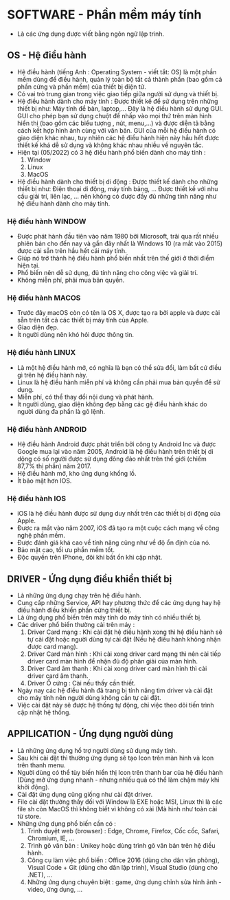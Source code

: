 # SOFTWARE - Phần mềm máy tính
- Là các ứng dụng được viết bằng ngôn ngữ lập trình.

## OS - Hệ điều hành
- Hệ điều hành (tiếng Anh : Operating System - viết tắt: OS) là một phần mềm dùng để điều hành, quản lý toàn bộ tất cả thành phần (bao gồm cả phần cứng và phần mềm) của thiết bị điện tử.
- Có vai trò trung gian trong việc giao tiếp giữa người sử dụng và thiết bị.
- Hệ điều hành dành cho máy tính :
Được thiết kế để sử dụng trên những thiết bị như: Máy tính để bàn, laptop,… Đây là hệ điều hành sử dụng GUI.
GUI cho phép bạn sử dụng chuột để nhấp vào mọi thứ trên màn hình hiển thị (bao gồm các biểu tượng , nút, menu,…) và được diễn tả bằng cách kết hợp hình ảnh cùng với văn bản.
GUI của mỗi hệ điều hành có giao diện khác nhau, tuy nhiên các hệ điều hành hiện này hầu hết được thiết kế khá dễ sử dụng và không khác nhau nhiều về nguyên tắc.
- Hiện tại (05/2022) có 3 hệ điều hành phổ biến dành cho máy tính :
    1. Window
    2. Linux
    3. MacOS
- Hệ điều hành dành cho thiết bị di động :
Được thiết kế dành cho những thiết bị như: Điện thoại di động, máy tính bảng, ...
Được thiết kế với nhu cầu giải trí, liên lạc, ... nên không có được đầy đủ những tính năng như hệ điều hành dành cho máy tính.

### Hệ điều hành WINDOW
- Được phát hành đầu tiên vào năm 1980 bởi Microsoft, trãi qua rất nhiều phiên bản cho đến nay và gần đây nhất là Windows 10 (ra mắt vào 2015) được cài sẵn trên hầu hết cái máy tính.
- Giúp nó trở thành hệ điều hành phổ biến nhất trên thế giới ở thời điểm hiện tại.
- Phổ biến nên dễ sử dụng, đủ tính năng cho công việc và giải trí.
- Không miễn phí, phải mua bản quyền.

### Hệ điều hành MACOS
- Trước đây macOS còn có tên là OS X, được tạo ra bởi apple và được cài sẵn trên tất cả các thiết bị máy tính của Apple.
- Giao diện đẹp.
- Ít người dùng nên khó hỏi được thông tin.

### Hệ điều hành LINUX
- Là một hệ điều hành mở, có nghĩa là bạn có thể sửa đổi, làm bất cứ điều gì trên hệ điều hành này.
- Linux là hệ điều hành miễn phí và không cần phải mua bản quyền để sử dụng.
- Miễn phí, có thể thay đổi nội dung và phát hành.
- Ít người dùng, giao diện không đẹp bằng các gệ điều hành khác do người dùng đa phần là gõ lệnh.

### Hệ điều hành ANDROID
- Hệ điều hành Android được phát triển bởi công ty Android Inc và được Google mua lại vào năm 2005, Android là hệ điều hành trên thiết bị di dộng có số người được sử dụng đông đảo nhất trên thế giới (chiếm 87,7% thị phần) năm 2017.
- Hệ điều hành mở, kho ứng dụng khổng lồ.
- Ít bảo mật hơn IOS.

### Hệ điều hành IOS
- iOS là hệ điều hành được sử dụng duy nhất trên các thiết bị di động của Apple.
- Được ra mắt vào năm 2007, iOS đã tạo ra một cuộc cách mạng về công nghệ phần mềm.
- Được đánh giá khá cao về tính năng cũng như về độ ổn định của nó.
- Bảo mật cao, tối ưu phần mềm tốt.
- Độc quyền trên IPhone, đôi khi bất ổn khi cập nhật.

## DRIVER - Ứng dụng điều khiển thiết bị
- Là những ứng dụng chạy trên hệ điều hành.
- Cung cấp những Service, API hay phương thức để các ứng dụng hay hệ điều hành điều khiển phần cứng thiết bị.
- Là ứng dụng phổ biến trên máy tính do máy tính có nhiều thiết bị.
- Các driver phổ biến thường cài trên máy :
    1. Driver Card mạng : Khi cài đặt hệ điều hành xong thì hệ điều hành sẽ tự cài đặt hoặc người dùng tự cài đặt (Nếu hệ điều hành không nhận được card mạng).
    2. Driver Card màn hình : Khi cài xong driver card mạng thì nên cài tiếp driver card màn hình để nhận đủ độ phân giải của màn hình.
    3. Driver Card âm thanh : Khi cài xong driver card màn hình thì cài driver card âm thanh.
    4. Driver Ổ cứng : Cài nếu thấy cần thiết.
- Ngày nay các hệ điều hành đã trang bị tính năng tìm driver và cài đặt cho máy tính nên người dùng không cần tự cài đặt.
- Việc cài đặt này sẽ được hệ thống tự động, chỉ việc theo dõi tiến trình cập nhật hệ thống.

## APPILICATION - Ứng dụng người dùng
- Là những ứng dụng hổ trợ người dùng sử dụng máy tính.
- Sau khi cài đặt thì thường ứng dụng sẽ tạo Icon trên màn hình và Icon trên thanh menu.
- Người dùng có thể tùy biến hiển thị Icon trên thanh bar của hệ điều hành (Dùng mở ứng dụng nhanh - nhưng nhiều quá có thể làm chậm máy khi khởi động).
- Cài đặt ứng dụng cũng giống như cài đặt driver.
- File cài đặt thường thấy đối với Window là EXE hoặc MSI, Linux thì là các file sh còn MacOS thì không biết vì không có xài (Mà hình như toàn cài từ store.
- Những ứng dụng phổ biến cần có :
    1. Trình duyệt web (browser) : Edge, Chrome, Firefox, Cốc cốc, Safari, Chromium, IE, ...
    2. Trình gõ văn bản : Unikey hoặc dùng trình gõ văn bản trên hệ điều hành.
    3. Công cụ làm việc phổ biến : Office 2016 (dùng cho dân văn phòng), Visual Code + Git (dùng cho dân lập trình), Visual Studio (dùng cho .NET), ...
    4. Những ứng dụng chuyên biệt : game, ứng dụng chỉnh sửa hình ảnh - video, ứng dụng, ...
